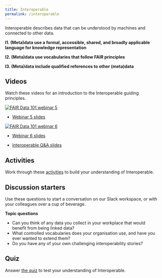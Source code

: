 ```yaml
---
title: Interoperable
permalink: /interoperable
---
```


Interoperable describes data that can be understood by machines and connected to other data.

**I1. (Meta)data use a formal, accessible, shared, and broadly applicable language for knowledge representation**

**I2. (Meta)data use vocabularies that follow FAIR principles**

**I3. (Meta)data include qualified references to other (meta)data**

## Videos

Watch these videos for an introduction to the Interoperable guiding principles.

[![FAIR Data 101 webinar 5](https://img.youtube.com/vi/pnJ-wSlwTkk/0.jpg)](https://www.youtube.com/watch?v=pnJ-wSlwTkk)

* [Webinar 5 slides](webinar-5-slides.pdf)

[![FAIR Data 101 webinar 6](https://img.youtube.com/vi/aUxH9O4CAWQ/0.jpg)](https://www.youtube.com/watch?v=aUxH9O4CAWQ)

* [Webinar 6 slides](webinar-6-slides.pdf)

* [Interoperable Q&A slides](interoperable-qa-slides.pdf)

## Activities

Work through these [activities](activities.md) to build your understanding of Interoperable.

## Discussion starters

Use these questions to start a conversation on our Slack workspace, or with your colleagues over a cup of beverage.

**Topic questions**
* Can you think of any data you collect in your workplace that would benefit from being linked data?
* What controlled vocabularies does your organisation use, and have you ever wanted to extend them?
* Do you have any of your own challenging interoperability stories?

## Quiz

Answer [the quiz](https://www.surveymonkey.com/r/KHWKQVT) to test your understanding of Interoperable.
